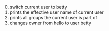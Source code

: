 0. switch current user to betty
1. prints the effective user name of current user
2. prints all groups the current user is part of
3. changes owner from hello to user betty

